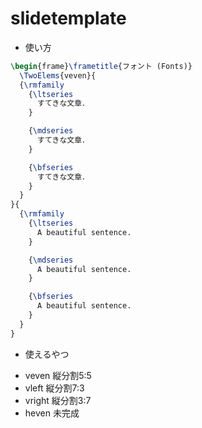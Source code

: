 # slidetemplate
* 使い方
```latex
\begin{frame}\frametitle{フォント (Fonts)}
  \TwoElems{veven}{
  {\rmfamily
    {\ltseries
      すてきな文章．
    }

    {\mdseries
      すてきな文章．
    }

    {\bfseries
      すてきな文章．
    }
  }
}{
  {\rmfamily
    {\ltseries
      A beautiful sentence.
    }

    {\mdseries
      A beautiful sentence.
    }

    {\bfseries
      A beautiful sentence.
    }
  }
}
```

* 使えるやつ
- veven
縦分割5:5
- vleft
縦分割7:3
- vright
縦分割3:7
- heven
未完成
